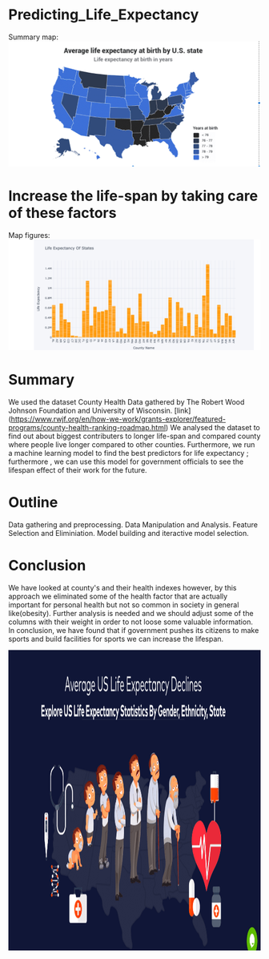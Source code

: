 # Predicting_Life_Expectancy



Summary map:
![Repo List](images/image1.png)


# <a id='7'>Increase the life-span by taking care of these factors</a>

Map figures:
![Repo List](images/image3.png)


# <a id='7'>Summary</a>
We used the dataset County Health Data gathered by The Robert Wood Johnson Foundation and University of Wisconsin. [link]
(https://www.rwjf.org/en/how-we-work/grants-explorer/featured-programs/county-health-ranking-roadmap.html)
We analysed the dataset to find out about biggest contributers to longer life-span and compared county where people live longer compared to other counties. Furthermore, we run a machine learning model to find the best predictors for life expectancy ; furthermore , we can use this model for government officials to see the lifespan effect of their work for the future.


# <a id='7'>Outline</a>
Data gathering and preprocessing.
Data Manipulation and Analysis.
Feature Selection and Eliminiation.
Model building and iteractive model selection.


# <a id='7'>Conclusion</a>
We have looked at county's and their health indexes however, by this approach we eliminated some of the health factor that are actually important for personal health but not so common in society in general like(obesity). Further analysis is needed and we should adjust some of the columns with their weight in order to not loose some valuable information. In conclusion, we have found that if government pushes its citizens to make sports and build facilities for sports we can increase the lifespan.


<p align="center">
  <img width="700" height="600" src="https://github.com/jankomah/Predicting_Life_Expectancy/blob/master/images/Screenshot%202020-03-23%20at%2015.06.22.png">
</p>



